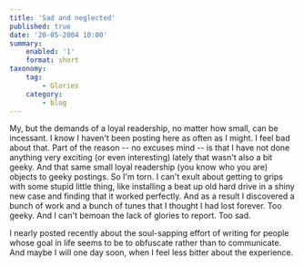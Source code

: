 ```yaml
---
title: 'Sad and neglected'
published: true
date: '20-05-2004 10:00'
summary:
    enabled: '1'
    format: short
taxonomy:
    tag:
        - Glories
    category:
        - blog
---
```


My, but the demands of a loyal readership, no matter how small, can be incessant. I know I haven't been posting here as often as I might. I feel bad about that. Part of the reason -- no excuses mind -- is that I have not done anything very exciting (or even interesting) lately that wasn't also a bit geeky. And that same small loyal readership (you know who you are) objects to geeky postings. So I'm torn. I can't exult about getting to grips with some stupid little thing, like installing a beat up old hard drive in a shiny new case and finding that it worked perfectly. And as a result I discovered a bunch of work and a bunch of tunes that I thought I had lost forever. Too geeky. And I can't bemoan the lack of glories to report. Too sad.

I nearly posted recently about the soul-sapping effort of writing for people whose goal in life seems to be to obfuscate rather than to communicate. And maybe I will one day soon, when I feel less bitter about the experience.